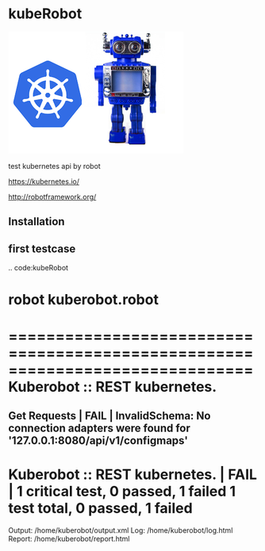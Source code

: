 # kubeRobot

![](https://raw.githubusercontent.com/valdemarpavesi/kubeRobot/master/docs/kuberobot.png)

test kubernetes api by robot

https://kubernetes.io/

http://robotframework.org/

Installation
------------

first testcase
------------

.. code:kubeRobot
# robot kuberobot.robot
==============================================================================
Kuberobot :: REST kubernetes.
==============================================================================
Get Requests                                                          | FAIL |
InvalidSchema: No connection adapters were found for '127.0.0.1:8080/api/v1/configmaps'
------------------------------------------------------------------------------
Kuberobot :: REST kubernetes.                                         | FAIL |
1 critical test, 0 passed, 1 failed
1 test total, 0 passed, 1 failed
==============================================================================
Output:  /home/kuberobot/output.xml
Log:     /home/kuberobot/log.html
Report:  /home/kuberobot/report.html
#

